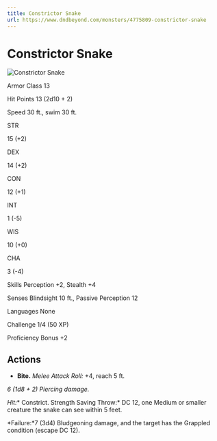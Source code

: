 ```yaml
---
title: Constrictor Snake
url: https://www.dndbeyond.com/monsters/4775809-constrictor-snake
---
```


# Constrictor Snake

![Constrictor Snake](constrictor-snake.png)

Armor Class
13

Hit Points
13
(2d10 + 2)

Speed
30 ft., swim 30 ft.

STR

15
(+2)

DEX

14
(+2)

CON

12
(+1)

INT

1
(-5)

WIS

10
(+0)

CHA

3
(-4)

Skills
Perception +2, Stealth +4

Senses
Blindsight 10 ft., Passive Perception 12

Languages
None

Challenge
1/4 (50 XP)

Proficiency Bonus
+2

## Actions

* **Bite.** *Melee Attack Roll:* +4, reach 5 ft.

*6 (1d8 + 2) Piercing damage.*

*Hit:** Constrict. Strength Saving Throw:* DC 12, one Medium or smaller creature the snake can see within 5 feet.

*Failure:*7 (3d4) Bludgeoning damage, and the target has the Grappled condition (escape DC 12).